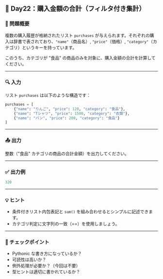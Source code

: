 ## 🧠 Day22：購入金額の合計（フィルタ付き集計）

### 📘 問題概要

複数の購入履歴が格納されたリスト `purchases` が与えられます。それぞれの購入は辞書で表されており、`"name"`（商品名）, `"price"`（価格）, `"category"`（カテゴリ）というキーを持っています。

このうち、カテゴリが "食品" の商品のみを対象に、購入金額の合計を計算してください。

---

### 🔍 入力

リスト `purchases` は以下のような構造です：

```python
purchases = [
    {"name": "りんご", "price": 120, "category": "食品"},
    {"name": "Tシャツ", "price": 1500, "category": "衣類"},
    {"name": "パン", "price": 200, "category": "食品"}
]
```

---

### 📤 出力

整数（"食品" カテゴリの商品の合計金額）を出力してください。

---

### ✅ 出力例

```python
320
```

---

### 💡 ヒント

- 条件付きリスト内包表記と `sum()` を組み合わせるとシンプルに記述できます。
- カテゴリ判定に文字列の一致（==）を使用しましょう。

---

### 🔧 チェックポイント

- Pythonic な書き方になっているか？
- 可読性は高いか？
- 例外処理が必要か？（今回は不要）
- 型ヒントは適切に書かれているか？
